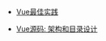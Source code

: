 - [Vue最佳实践](https://github.com/NuoHui/fe-note/blob/master/docs/vue/Vue%E6%9C%80%E4%BD%B3%E5%AE%9E%E8%B7%B5.md)

- [Vue源码: 架构和目录设计](https://github.com/NuoHui/fe-note/blob/master/docs/vue/Vue%E6%BA%90%E7%A0%81:%20%E6%9E%B6%E6%9E%84%E5%92%8C%E7%9B%AE%E5%BD%95%E8%AE%BE%E8%AE%A1.md)

